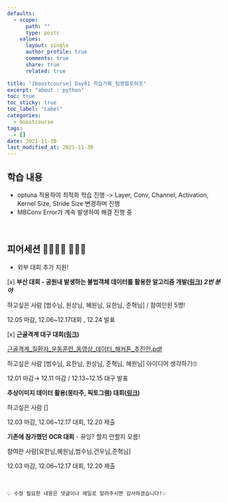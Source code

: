 ```yaml
---
defaults:
  - scope:
      path: ""
      type: posts
    values:
      layout: single
      author_profile: true
      comments: true
      share: true
      related: true

title: "[boostcourse] Day81 학습기록_팀명뭘로하조"
excerpt: "about : python"
toc: true
toc_sticky: true
toc_label: "Label"
categories:
  - boostcourse
tags:
  - []
date: 2021-11-30
last_modified_at: 2021-11-30
---
```


## 학습 내용

- optuna 적용하여 최적화 학습 진행 -> Layer, Conv, Channel, Activation, Kernel Size, Stride Size 변경하며 진행
- MBConv Error가 계속 발생하여 해결 진행 중

<br>

## 피어세션 👨‍👨‍👦‍👦 👨‍👨‍👦

- 외부 대회 추가 지원!

 [x] **부산 대회 - 공원내 발생하는 불법객체 데이터를 활용한 알고리즘 개발([링크](https://form.office.naver.com/form/responseView.cmd?formkey=ZGFhMTU1YTktNTBmMS00MjY1LWIzM2UtMWM3NzljYzI4Y2Rj&sourceId=editor))  *2번 분야***

하고싶은 사람 [범수님, 원상님, 혜원님, 요한님, 준혁님] / 참여인원 5명!

12.05 마감, 12.06~12.17대회 , 12.24 발표

[x] **근골격계 대구 대회([링크](https://dataton.gabia.io/sub.php?code=6&mode=view&no=10&category=&page=1&search=&keyword=))**

[근골격계_질환자_운동훈련_동영상_데이터_해커톤_추진안.pdf](https://s3-us-west-2.amazonaws.com/secure.notion-static.com/17a14a5a-214b-426a-8f98-1dc9cab0f6af/근골격계_질환자_운동훈련_동영상_데이터_해커톤_추진안.pdf)

하고싶은 사람 [범수님, 요한님, 원상님, 준혁님, 혜원님]  아이디어 생각하기🙄

12.01 마감→ 12.11 마감 / 12.13~12.15 대구 발표

**추상이미지 데이터 활용(몽타주, 픽토그램) 대회([링크](https://kidp.or.kr/?menuno=1384&bbsno=16547&siteno=16&act=view&ztag=rO0ABXQAMzxjYWxsIHR5cGU9ImJvYXJkIiBubz0iNjIyIiBza2luPSJraWRwX2JicyI%2BPC9jYWxsPg%3D%3D))**

하고싶은 사람 []

12.03 마감, 12.06~12.17 대회, 12.20 제출

**기존에 참가했던 OCR 대회** - 뀨잉? 할지 안할지 모름!

참여한 사람[요한님,혜원님,범수님,건우님,준혁님]

12.03 마감, 12.06~12.17 대회, 12.20 제출


<br>

```
💡 수정 필요한 내용은 댓글이나 메일로 알려주시면 감사하겠습니다!💡 
```

